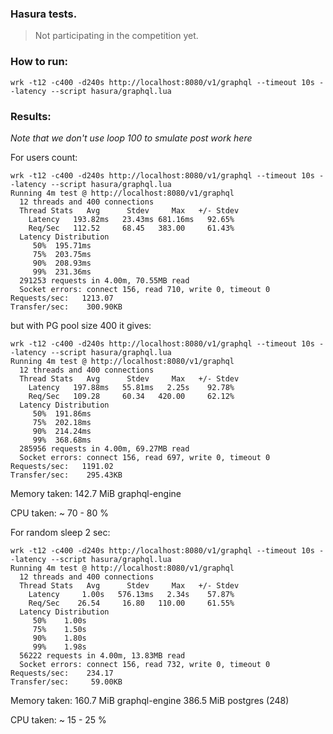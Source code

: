 ### Hasura tests.

> Not participating in the competition yet.

### How to run:

```
wrk -t12 -c400 -d240s http://localhost:8080/v1/graphql --timeout 10s --latency --script hasura/graphql.lua
```


### Results:

_Note that we don't use loop 100 to smulate post work here_

For users count:

```
wrk -t12 -c400 -d240s http://localhost:8080/v1/graphql --timeout 10s --latency --script hasura/graphql.lua
Running 4m test @ http://localhost:8080/v1/graphql
  12 threads and 400 connections
  Thread Stats   Avg      Stdev     Max   +/- Stdev
    Latency   193.82ms   23.43ms 681.16ms   92.65%
    Req/Sec   112.52     68.45   383.00     61.43%
  Latency Distribution
     50%  195.71ms
     75%  203.75ms
     90%  208.93ms
     99%  231.36ms
  291253 requests in 4.00m, 70.55MB read
  Socket errors: connect 156, read 710, write 0, timeout 0
Requests/sec:   1213.07
Transfer/sec:    300.90KB
```

but with PG pool size 400 it gives:

```
wrk -t12 -c400 -d240s http://localhost:8080/v1/graphql --timeout 10s --latency --script hasura/graphql.lua
Running 4m test @ http://localhost:8080/v1/graphql
  12 threads and 400 connections
  Thread Stats   Avg      Stdev     Max   +/- Stdev
    Latency   197.88ms   55.81ms   2.25s    92.78%
    Req/Sec   109.28     60.34   420.00     62.12%
  Latency Distribution
     50%  191.86ms
     75%  202.18ms
     90%  214.24ms
     99%  368.68ms
  285956 requests in 4.00m, 69.27MB read
  Socket errors: connect 156, read 697, write 0, timeout 0
Requests/sec:   1191.02
Transfer/sec:    295.43KB
```

Memory taken: 142.7 MiB	graphql-engine

CPU taken: ~ 70 - 80 %



For random sleep 2 sec:

```
wrk -t12 -c400 -d240s http://localhost:8080/v1/graphql --timeout 10s --latency --script hasura/graphql.lua
Running 4m test @ http://localhost:8080/v1/graphql
  12 threads and 400 connections
  Thread Stats   Avg      Stdev     Max   +/- Stdev
    Latency     1.00s   576.13ms   2.34s    57.87%
    Req/Sec    26.54     16.80   110.00     61.55%
  Latency Distribution
     50%    1.00s 
     75%    1.50s 
     90%    1.80s 
     99%    1.98s 
  56222 requests in 4.00m, 13.83MB read
  Socket errors: connect 156, read 732, write 0, timeout 0
Requests/sec:    234.17
Transfer/sec:     59.00KB
```

Memory taken: 160.7 MiB	graphql-engine
              386.5 MiB	postgres (248)

CPU taken: ~ 15 - 25 %
